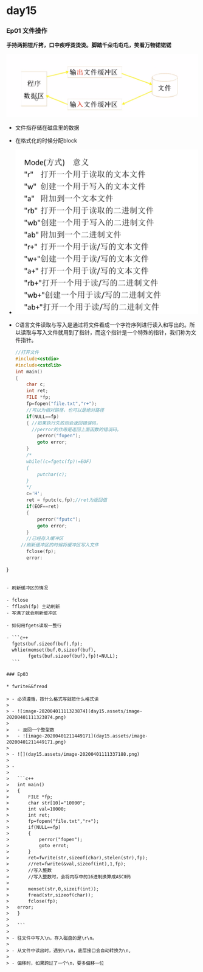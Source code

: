 # day15

### Ep01 文件操作

**手持两把锟斤拷，口中疾呼烫烫烫。脚踏千朵屯屯屯，笑看万物锘锘锘**

![image-20200401095313545](day15.assets/image-20200401095313545.png)

- 文件指存储在磁盘里的数据
- 在格式化的时候分配block

- ![image-20200401100244251](day15.assets/image-20200401100244251.png)

- C语言文件读取与写入是通过将文件看成一个字符序列进行读入和写出的。所以读取与写入文件就用到了指针，而这个指针是一个特殊的指针，我们称为文件指针。
  
  ```c++
  //打开文件 
  #include<cstdio>
  #include<cstdlib>
  int main()
  {
      char c;
      int ret;
      FILE *fp;
      fp=fopen("file.txt","r+");
      //可以为相对路径，也可以是绝对路径
      if(NULL==fp)
      { //如果执行失败则会返回错误码，
        //perror的作用是返回上面函数的错误码。
          perror("fopen");
          goto error;
      }
      /*
      while((c=fgetc(fp)!=EOF)
      {
          putchar(c);
      }
      */
      c='H';
      ret = fputc(c,fp);//ret为返回值
      if(EOF==ret)
      {
          perror("fputc");
          goto error;
      }
      //已经存入缓冲区
  	//刷新缓冲区的时候将缓冲区写入文件
      fclose(fp);
      error:
}
  ```
  
- 刷新缓冲区的情况

  - fclose
  - fflash(fp) 主动刷新
  - 写满了就会刷新缓冲区

- 如何用fgets读取一整行

  - ```c++
    fgets(buf.sizeof(buf),fp);
    whlie(memset(buf,0,sizeof(buf),
          fgets(buf.sizeof(buf),fp)!=NULL);
    ```

### Ep03

* fwrite&&fread

  > - 必须遵循，按什么格式写就按什么格式读
  >
  > - ![image-20200401111323874](day15.assets/image-20200401111323874.png)
  >
  >   - 返回一个整型数
  >   - ![image-20200401211449171](day15.assets/image-20200401211449171.png)
  >
  > - ![](day15.assets/image-20200401111337188.png)
  >
  > - 
  >
  >   ```c++
  >   int main()
  >   {
  >       FILE *fp;
  >       char str[10]="10000";
  >       int val=10000;
  >       int ret;
  >       fp=fopen("file.txt","r+");
  >       if(NULL==fp)
  >       {
  >           perror("fopen");
  >           goto errot;
  >       }
  >       ret=fwrite(str,sizeof(char),stelen(str),fp);
  >       //ret=fwrite(&val,sizeof(int),1,fp);
  >       //写入整数
  >       //写入整数时，会将内存中的16进制换算成ASCⅡ码
  >      
  >       menset(str,0,sizeif(int));
  >       fread(str,sizeof(char));
  >       fclose(fp);
  >   error;
  >   }
  >   
  >   ```
  >
  > - 往文件中写入\n，存入磁盘的是\r\n。
  >
  > - 从文件中读出时，遇到\r\n，底层接口会自动转换为\n,
  >
  > - 偏移时，如果跨过了一个\n，要多偏移一位